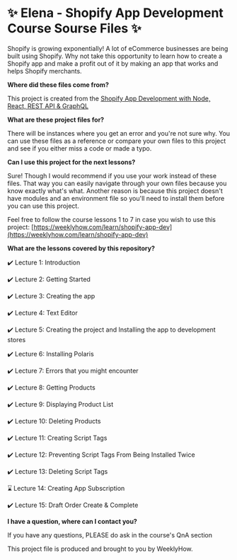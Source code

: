 # :sparkles: Elena - Shopify App Development Course Sourse Files :sparkles:

Shopify is growing exponentially! A lot of eCommerce businesses are being built using Shopify. Why not take this opportunity to learn how to create a Shopify app and make a profit out of it by making an app that works and helps Shopify merchants.

__Where did these files come from?__

This project is created from the [Shopify App Development with Node, React, REST API & GraphQL](https://weeklyhow.com/learn/shopify-app-dev)

__What are these project files for?__

There will be instances where you get an error and you're not sure why. You can use these files as a reference or compare your own files to this project and see if you either miss a code or made a typo.

__Can I use this project for the next lessons?__

Sure! Though I would recommend if you use your work instead of these files. That way you can easily navigate through your own files because you know exactly what's what. Another reason is because this project doesn't have modules and an environment file so you'll need to install them before you can use this project.

Feel free to follow the course lessons 1 to 7 in case you wish to use this project:
[https://weeklyhow.com/learn/shopify-app-dev](https://weeklyhow.com/learn/shopify-app-dev)

__What are the lessons covered by this repository?__

:heavy_check_mark: Lecture 1: Introduction

:heavy_check_mark: Lecture 2: Getting Started

:heavy_check_mark: Lecture 3: Creating the app

:heavy_check_mark: Lecture 4: Text Editor

:heavy_check_mark: Lecture 5: Creating the project and Installing the app to development stores

:heavy_check_mark: Lecture 6: Installing Polaris

:heavy_check_mark: Lecture 7: Errors that you might encounter

:heavy_check_mark: Lecture 8: Getting Products

:heavy_check_mark: Lecture 9: Displaying Product List

:heavy_check_mark: Lecture 10: Deleting Products

:heavy_check_mark: Lecture 11: Creating Script Tags

:heavy_check_mark: Lecture 12: Preventing Script Tags From Being Installed Twice

:heavy_check_mark: Lecture 13: Deleting Script Tags

:hourglass: Lecture 14: Creating App Subscription

:heavy_check_mark: Lecture 15: Draft Order Create & Complete

__I have a question, where can I contact you?__

If you have any questions, PLEASE do ask in the course's QnA section

This project file is produced and brought to you by WeeklyHow.
